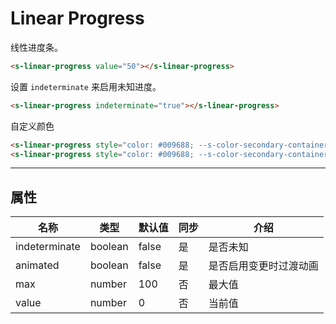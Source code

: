 # Linear Progress

线性进度条。

```html preview
<s-linear-progress value="50"></s-linear-progress>
```

设置 `indeterminate` 来启用未知进度。

```html preview
<s-linear-progress indeterminate="true"></s-linear-progress>
```

自定义颜色

```html preview
<s-linear-progress style="color: #009688; --s-color-secondary-container: #b4deda" value="50"></s-linear-progress>
<s-linear-progress style="color: #009688; --s-color-secondary-container: #b4deda" indeterminate="true"></s-linear-progress>
```

---

## 属性

| 名称          | 类型     | 默认值 | 同步 | 介绍                  |
| ------------- | ------- | ------ | --- | -------------------- |
| indeterminate | boolean | false  | 是  | 是否未知              |
| animated      | boolean | false  | 是  | 是否启用变更时过渡动画 |
| max           | number  | 100    | 否  | 最大值                |
| value         | number  | 0      | 否  | 当前值                |